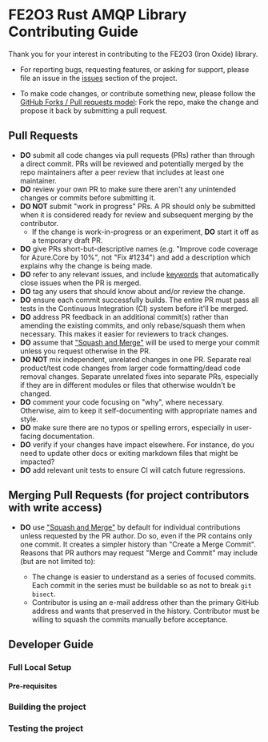 # FE2O3 Rust AMQP Library Contributing Guide

Thank you for your interest in contributing to the FE2O3 (Iron Oxide) library.

- For reporting bugs, requesting features, or asking for support, please file an issue in the [issues](https://github.com/minghuaw/fe2o3_amqp/issues) section of the project.

- To make code changes, or contribute something new, please follow the [GitHub Forks / Pull requests model](https://docs.github.com/articles/fork-a-repo/): Fork the repo, make the change and propose it back by submitting a pull request.

## Pull Requests

- **DO** submit all code changes via pull requests (PRs) rather than through a direct commit. PRs will be reviewed and potentially merged by the repo maintainers after a peer review that includes at least one maintainer.
- **DO** review your own PR to make sure there aren't any unintended changes or commits before submitting it.
- **DO NOT** submit "work in progress" PRs. A PR should only be submitted when it is considered ready for review and subsequent merging by the contributor.
  - If the change is work-in-progress or an experiment, **DO** start it off as a temporary draft PR.
- **DO** give PRs short-but-descriptive names (e.g. "Improve code coverage for Azure.Core by 10%", not "Fix #1234") and add a description which explains why the change is being made.
- **DO** refer to any relevant issues, and include [keywords](https://docs.github.com/articles/closing-issues-via-commit-messages/) that automatically close issues when the PR is merged.
- **DO** tag any users that should know about and/or review the change.
- **DO** ensure each commit successfully builds. The entire PR must pass all tests in the Continuous Integration (CI) system before it'll be merged.
- **DO** address PR feedback in an additional commit(s) rather than amending the existing commits, and only rebase/squash them when necessary. This makes it easier for reviewers to track changes.
- **DO** assume that ["Squash and Merge"](https://github.com/blog/2141-squash-your-commits) will be used to merge your commit unless you request otherwise in the PR.
- **DO NOT** mix independent, unrelated changes in one PR. Separate real product/test code changes from larger code formatting/dead code removal changes. Separate unrelated fixes into separate PRs, especially if they are in different modules or files that otherwise wouldn't be changed.
- **DO** comment your code focusing on "why", where necessary. Otherwise, aim to keep it self-documenting with appropriate names and style.
- **DO** make sure there are no typos or spelling errors, especially in user-facing documentation.
- **DO** verify if your changes have impact elsewhere. For instance, do you need to update other docs or exiting markdown files that might be impacted?
- **DO** add relevant unit tests to ensure CI will catch future regressions.

## Merging Pull Requests (for project contributors with write access)

- **DO** use ["Squash and Merge"](https://github.com/blog/2141-squash-your-commits) by default for individual contributions unless requested by the PR author.
  Do so, even if the PR contains only one commit. It creates a simpler history than "Create a Merge Commit".
  Reasons that PR authors may request "Merge and Commit" may include (but are not limited to):

  - The change is easier to understand as a series of focused commits. Each commit in the series must be buildable so as not to break `git bisect`.
  - Contributor is using an e-mail address other than the primary GitHub address and wants that preserved in the history. Contributor must be willing to squash
    the commits manually before acceptance.

## Developer Guide

### Full Local Setup

#### Pre-requisites

### Building the project

### Testing the project

